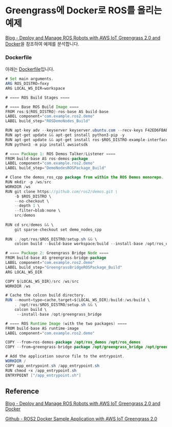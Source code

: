 # Greengrass에 Docker로 ROS를 올리는 예제

[Blog - Deploy and Manage ROS Robots with AWS IoT Greengrass 2.0 and Docker](https://aws.amazon.com/ko/blogs/robotics/deploy-and-manage-ros-robots-with-aws-iot-greengrass-2-0-and-docker/)을 참조하여 예제를 분석합니다.

### Dockerfile

아래는 [Dockerfile](https://github.com/aws-samples/greengrass-v2-docker-ros-demo/blob/main/Dockerfile)입니다. 
```java
# Set main arguments.
ARG ROS_DISTRO=foxy
ARG LOCAL_WS_DIR=workspace

# ==== ROS Build Stages ====

# ==== Base ROS Build Image ====
FROM ros:${ROS_DISTRO}-ros-base AS build-base
LABEL component="com.example.ros2.demo"
LABEL build_step="ROSDemoNodes_Build"

RUN apt-key adv --keyserver keyserver.ubuntu.com --recv-keys F42ED6FBAB17C654
RUN apt-get update && apt-get install python3-pip -y
RUN apt-get update && apt-get install ros-$ROS_DISTRO-example-interfaces
RUN python3 -m pip install awsiotsdk

# ==== Package 1: ROS Demos Talker/Listener ==== 
FROM build-base AS ros-demos-package
LABEL component="com.example.ros2.demo"
LABEL build_step="DemoNodesROSPackage_Build"

# Clone the demos_ros_cpp package from within the ROS Demos monorepo.
RUN mkdir -p /ws/src
WORKDIR /ws
RUN git clone https://github.com/ros2/demos.git \
    -b $ROS_DISTRO \
    --no-checkout \
    --depth 1 \
    --filter=blob:none \
    src/demos
    
RUN cd src/demos && \
    git sparse-checkout set demo_nodes_cpp
    
RUN . /opt/ros/$ROS_DISTRO/setup.sh && \
    colcon build --build-base workspace/build --install-base /opt/ros_demos

# ==== Package 2: Greengrass Bridge Node ==== 
FROM build-base AS greengrass-bridge-package
LABEL component="com.example.ros2.demo"
LABEL build_step="GreengrassBridgeROSPackage_Build"
ARG LOCAL_WS_DIR

COPY ${LOCAL_WS_DIR}/src /ws/src
WORKDIR /ws

# Cache the colcon build directory.
RUN --mount=type=cache,target=${LOCAL_WS_DIR}/build:/ws/build \
    . /opt/ros/$ROS_DISTRO/setup.sh && \
    colcon build \
     --install-base /opt/greengrass_bridge

# ==== ROS Runtime Image (with the two packages) ====
FROM build-base AS runtime-image
LABEL component="com.example.ros2.demo"

COPY --from=ros-demos-package /opt/ros_demos /opt/ros_demos
COPY --from=greengrass-bridge-package /opt/greengrass_bridge /opt/greengrass_bridge

# Add the application source file to the entrypoint.
WORKDIR /
COPY app_entrypoint.sh /app_entrypoint.sh
RUN chmod +x /app_entrypoint.sh
ENTRYPOINT ["/app_entrypoint.sh"]
```

## Reference

[Blog - Deploy and Manage ROS Robots with AWS IoT Greengrass 2.0 and Docker](https://aws.amazon.com/ko/blogs/robotics/deploy-and-manage-ros-robots-with-aws-iot-greengrass-2-0-and-docker/)

[Github - ROS2 Docker Sample Application with AWS IoT Greengrass 2.0](https://github.com/aws-samples/greengrass-v2-docker-ros-demo)
